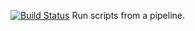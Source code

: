 [![Build Status](http://localhost:8080/buildStatus/icon?job=try-jenkins-file)](http://localhost:8080/job/try-jenkins-file/)
Run scripts from a pipeline.
